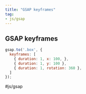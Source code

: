 ```yaml
---
title: "GSAP keyframes"
tag: 
- js/gsap
---
```

## GSAP keyframes

```js
gsap.to('.box', {
  keyframes: [
    { duration: 1, x: 100, },
    { duration: 1, y: 100 },
    { duration: 1, rotation: 360 },
  ]
});
```

#js/gsap